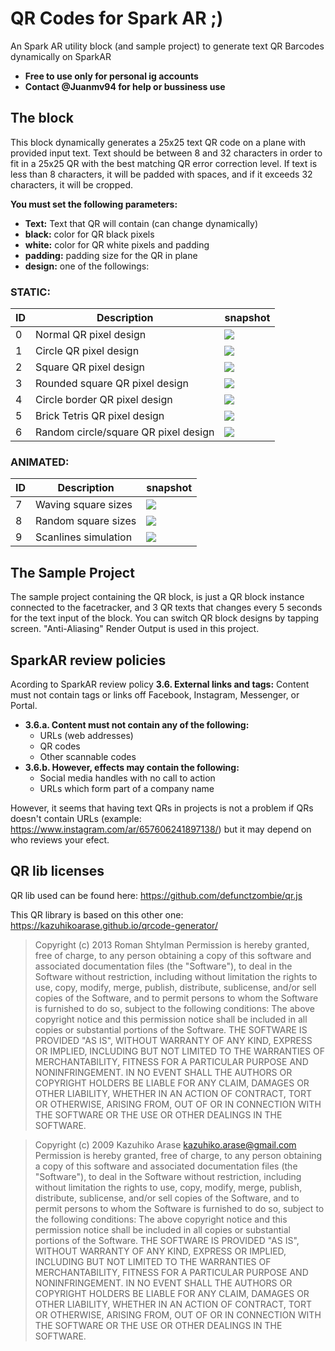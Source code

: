 # QR Codes for Spark AR ;)
An Spark AR utility block (and sample project) to generate text QR Barcodes dynamically on SparkAR

* **Free to use only for personal ig accounts**
* **Contact @Juanmv94 for help or bussiness use**

## The block
This block dynamically generates a 25x25 text QR code on a plane with provided input text.
Text should be between 8 and 32 characters in order to fit in a 25x25 QR with the best matching QR error correction level. If text is less than 8 characters, it will be padded with spaces, and if it exceeds 32 characters, it will be cropped.

**You must set the following parameters:**
* **Text:** Text that QR will contain (can change dynamically)
* **black:** color for QR black pixels
* **white:** color for QR white pixels and padding
* **padding:** padding size for the QR in plane
* **design:** one of the followings:

### STATIC:
| ID | Description | snapshot |
| ------ | ------ | ------ 
| 0 | Normal QR pixel design | ![](https://raw.githubusercontent.com/juanmv94/SparkAR-QRCode/main/snapshots/0.png) |
| 1 | Circle QR pixel design | ![](https://raw.githubusercontent.com/juanmv94/SparkAR-QRCode/main/snapshots/1.png) |
| 2 | Square QR pixel design | ![](https://raw.githubusercontent.com/juanmv94/SparkAR-QRCode/main/snapshots/2.png) |
| 3 | Rounded square QR pixel design | ![](https://raw.githubusercontent.com/juanmv94/SparkAR-QRCode/main/snapshots/3.png) |
| 4 | Circle border QR pixel design | ![](https://raw.githubusercontent.com/juanmv94/SparkAR-QRCode/main/snapshots/4.png) |
| 5 | Brick Tetris QR pixel design | ![](https://raw.githubusercontent.com/juanmv94/SparkAR-QRCode/main/snapshots/5.png) |
| 6 | Random circle/square QR pixel design | ![](https://raw.githubusercontent.com/juanmv94/SparkAR-QRCode/main/snapshots/6.png) |

### ANIMATED:
| ID | Description | snapshot |
| ------ | ------ | ------ 
| 7 | Waving square sizes | ![](https://raw.githubusercontent.com/juanmv94/SparkAR-QRCode/main/snapshots/7.png) |
| 8 | Random square sizes | ![](https://raw.githubusercontent.com/juanmv94/SparkAR-QRCode/main/snapshots/8.png) |
| 9 | Scanlines simulation | ![](https://raw.githubusercontent.com/juanmv94/SparkAR-QRCode/main/snapshots/9.png) |

## The Sample Project
The sample project containing the QR block, is just a QR block instance connected to the facetracker, and 3 QR texts that changes every 5 seconds for the text input of the block.
You can switch QR block designs by tapping screen.
"Anti-Aliasing" Render Output is used in this project.

## SparkAR review policies
Acording to SparkAR review policy **3.6. External links and tags:** 
Content must not contain tags or links off Facebook, Instagram, Messenger, or Portal.
* **3.6.a. Content must not contain any of the following:**
  * URLs (web addresses)
  * QR codes
  * Other scannable codes
* **3.6.b. However, effects may contain the following:**
  * Social media handles with no call to action
  * URLs which form part of a company name
 
However, it seems that having text QRs in projects is not a problem if QRs doesn't contain URLs (example: https://www.instagram.com/ar/657606241897138/) but it may depend on who reviews your efect.

## QR lib licenses
QR lib used can be found here: https://github.com/defunctzombie/qr.js

This QR library is based on this other one: https://kazuhikoarase.github.io/qrcode-generator/

> Copyright (c) 2013 Roman Shtylman
> Permission is hereby granted, free of charge, to any person obtaining a copy of this software and associated documentation files (the "Software"), to deal in the Software without restriction, including without limitation the rights to use, copy, modify, merge, publish, distribute, sublicense, and/or sell copies of the Software, and to permit persons to whom the Software is furnished to do so, subject to the following conditions:
> The above copyright notice and this permission notice shall be included in all copies or substantial portions of the Software.
> THE SOFTWARE IS PROVIDED "AS IS", WITHOUT WARRANTY OF ANY KIND, EXPRESS OR IMPLIED, INCLUDING BUT NOT LIMITED TO THE WARRANTIES OF MERCHANTABILITY, FITNESS FOR A PARTICULAR PURPOSE AND NONINFRINGEMENT. IN NO EVENT SHALL THE AUTHORS OR COPYRIGHT HOLDERS BE LIABLE FOR ANY CLAIM, DAMAGES OR OTHER LIABILITY, WHETHER IN AN ACTION OF CONTRACT, TORT OR OTHERWISE, ARISING FROM, OUT OF OR IN CONNECTION WITH THE SOFTWARE OR THE USE OR OTHER DEALINGS IN THE SOFTWARE.


> Copyright (c) 2009 Kazuhiko Arase <kazuhiko.arase@gmail.com>
> Permission is hereby granted, free of charge, to any person obtaining a copy of this software and associated documentation files (the "Software"), to deal in the Software without restriction, including without limitation the rights to use, copy, modify, merge, publish, distribute, sublicense, and/or sell copies of the Software, and to permit persons to whom the Software is furnished to do so, subject to the following conditions:
> The above copyright notice and this permission notice shall be included in all copies or substantial portions of the Software.
> THE SOFTWARE IS PROVIDED "AS IS", WITHOUT WARRANTY OF ANY KIND, EXPRESS OR IMPLIED, INCLUDING BUT NOT LIMITED TO THE WARRANTIES OF MERCHANTABILITY, FITNESS FOR A PARTICULAR PURPOSE AND NONINFRINGEMENT. IN NO EVENT SHALL THE AUTHORS OR COPYRIGHT HOLDERS BE LIABLE FOR ANY CLAIM, DAMAGES OR OTHER LIABILITY, WHETHER IN AN ACTION OF CONTRACT, TORT OR OTHERWISE, ARISING FROM, OUT OF OR IN CONNECTION WITH THE SOFTWARE OR THE USE OR OTHER DEALINGS IN THE SOFTWARE.
